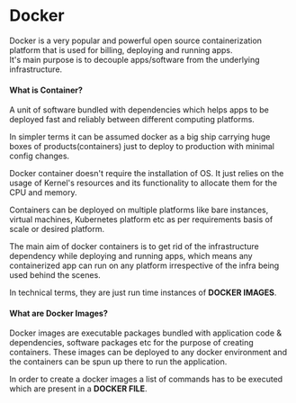 # Docker   
Docker is a very popular and powerful open source containerization platform that is used for billing, deploying and running apps.   
It's main purpose is to decouple apps/software from the underlying infrastructure.   

#### What is Container?   
A unit of software bundled with dependencies which helps apps to be deployed fast and reliably between different computing platforms.   
   
In simpler terms it can be assumed docker as a big ship carrying huge boxes of products(containers) just to deploy to production with minimal config changes.   
   
Docker container doesn't require the installation of OS. It just relies on the usage of Kernel's resources and its functionality to allocate them for the CPU and memory.   
   
Containers can be deployed on multiple platforms like bare instances, virtual machines, Kubernetes platform etc as per requirements basis of scale or desired platform.   
   
The main aim of docker containers is to get rid of the infrastructure dependency while deploying and running apps, which means any containerized app can run on any platform irrespective of the infra being used behind the scenes.   
   
In technical terms, they are just run time instances of **DOCKER IMAGES**.   
   
#### What are Docker Images?   
Docker images are executable packages bundled with application code & dependencies, software packages etc for the purpose of creating containers. These images can be deployed to any docker environment and the containers can be spun up there to run the application.   
   
In order to create a docker images a list of commands has to be executed which are present in a **DOCKER FILE**.
   
